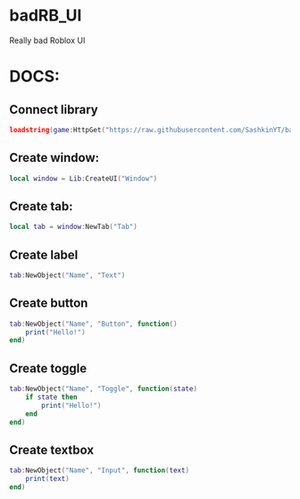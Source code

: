 # badRB_UI
Really bad Roblox UI

# DOCS:
## Connect library
```lua
loadstring(game:HttpGet("https://raw.githubusercontent.com/SashkinYT/badRB_UI/main/UILib.lua"))()
```
## Create window:
```lua
local window = Lib:CreateUI("Window")
```
## Create tab:
```lua
local tab = window:NewTab("Tab")
```
## Create label
```lua
tab:NewObject("Name", "Text")
```
## Create button
```lua
tab:NewObject("Name", "Button", function()
    print("Hello!")
end)
```
## Create toggle
```lua
tab:NewObject("Name", "Toggle", function(state)
    if state then
        print("Hello!")
    end
end)
```
## Create textbox
```lua
tab:NewObject("Name", "Input", function(text)
    print(text)
end)
```
